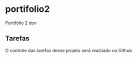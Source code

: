 # portifolio2
Portifólio 2 dev

## Tarefas

O controle das tarefas desse projeto será realziado no Github

